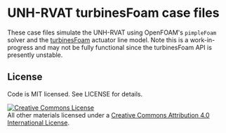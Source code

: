 UNH-RVAT turbinesFoam case files
================================

These case files simulate the UNH-RVAT using OpenFOAM's
`pimpleFoam` solver and the
[turbinesFoam](https://github.com/turbinesFoam/turbinesFoam)  actuator line
model. Note this is a work-in-progress and may not be fully functional since
the turbinesFoam API is presently unstable.


## License

Code is MIT licensed. See LICENSE for details.

<a rel="license" href="http://creativecommons.org/licenses/by/4.0/">
<img alt="Creative Commons License" style="border-width:0" src="http://i.creativecommons.org/l/by/4.0/88x31.png" />
</a><br />All other materials licensed under a <a rel="license" href="http://creativecommons.org/licenses/by/4.0/"/>
Creative Commons Attribution 4.0 International License</a>.
